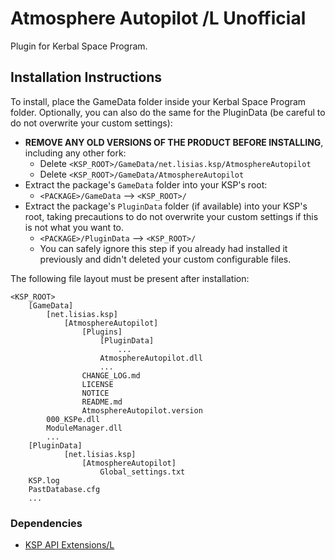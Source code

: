 # Atmosphere Autopilot /L Unofficial

Plugin for Kerbal Space Program.


## Installation Instructions

To install, place the GameData folder inside your Kerbal Space Program folder. Optionally, you can also do the same for the PluginData (be careful to do not overwrite your custom settings):

* **REMOVE ANY OLD VERSIONS OF THE PRODUCT BEFORE INSTALLING**, including any other fork:
	+ Delete `<KSP_ROOT>/GameData/net.lisias.ksp/AtmosphereAutopilot `
	+ Delete `<KSP_ROOT>/GameData/AtmosphereAutopilot `
* Extract the package's `GameData` folder into your KSP's root:
	+ `<PACKAGE>/GameData` --> `<KSP_ROOT>/`
* Extract the package's `PluginData` folder (if available) into your KSP's root, taking precautions to do not overwrite your custom settings if this is not what you want to.
	+ `<PACKAGE>/PluginData` --> `<KSP_ROOT>/`
	+ You can safely ignore this step if you already had installed it previously and didn't deleted your custom configurable files.

The following file layout must be present after installation:

```
<KSP_ROOT>
	[GameData]
		[net.lisias.ksp]
			[AtmosphereAutopilot]
				[Plugins]
					[PluginData]
						...
					AtmosphereAutopilot.dll
					...
				CHANGE_LOG.md
				LICENSE
				NOTICE
				README.md
				AtmosphereAutopilot.version
		000_KSPe.dll
		ModuleManager.dll
		...
	[PluginData]
			[net.lisias.ksp]
				[AtmosphereAutopilot]
					Global_settings.txt
	KSP.log
	PastDatabase.cfg
	...
```


### Dependencies

* [KSP API Extensions/L](https://github.com/net-lisias-ksp/KSPAPIExtensions)

